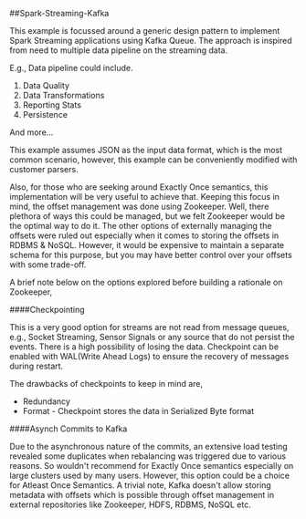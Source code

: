 ##Spark-Streaming-Kafka

This example is focussed around a generic design pattern to implement Spark Streaming applications using Kafka Queue. The approach is inspired from need to multiple data pipeline on the streaming data.

E.g., Data pipeline could include.

1. Data Quality
2. Data Transformations
3. Reporting Stats
4. Persistence 

And more...

This example assumes JSON as the input data format, which is the most common scenario, however, this example can be conveniently modified with customer parsers.

Also, for those who are seeking around Exactly Once semantics, this implementation will be very useful to achieve that. Keeping this focus in mind, the offset management was done using Zookeeper. Well, there plethora of ways this could be managed, but we felt Zookeeper would be the optimal way to do it. The other options of externally managing the offsets were ruled out especially when it comes to storing the offsets in RDBMS & NoSQL. However, it would be expensive to maintain a separate schema for this purpose, but you may have better control over your offsets with some trade-off.

A brief note below on the options explored before building a rationale on Zookeeper,

####Checkpointing

This is a very good option for streams are not read from message queues, e.g., Socket Streaming, Sensor Signals or any source that do not persist the events. There is a high possibility of losing the data.
Checkpoint can be enabled with WAL(Write Ahead Logs) to ensure the recovery of messages during restart.

The drawbacks of checkpoints to keep in mind are,

- Redundancy
- Format - Checkpoint stores the data in Serialized Byte format 

####Asynch Commits to Kafka

Due to the asynchronous nature of the commits, an extensive load testing revealed some duplicates when rebalancing was triggered due to various reasons. So wouldn't recommend for Exactly Once semantics especially on large clusters used by many users. However, this option could be a choice for Atleast Once Semantics.
A trivial note, Kafka doesn't allow storing metadata with offsets which is possible through offset management in external repositories like Zookeeper, HDFS, RDBMS, NoSQL etc.